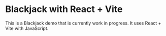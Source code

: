 # Blackjack with React + Vite

This is a Blackjack demo that is currently work in progress. It uses React + Vite with JavaScript.
